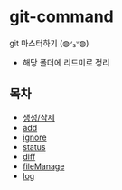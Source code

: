 # git-command

git 마스터하기 (◍ᐡ₃ᐡ◍)

- 해당 폴더에 리드미로 정리

## 목차
- [생성/삭제](https://github.com/DuetoPark/git-command/tree/main/start)
- [add](https://github.com/DuetoPark/git-command/tree/main/basic/add)
- [ignore](https://github.com/DuetoPark/git-command/tree/main/basic/ignore)
- [status](https://github.com/DuetoPark/git-command/tree/main/basic/status)
- [diff](https://github.com/DuetoPark/git-command/tree/main/basic/diff)
- [fileManage](https://github.com/DuetoPark/git-command/tree/main/basic/fileManage)
- [log](https://github.com/DuetoPark/git-command/tree/main/basic/log)
